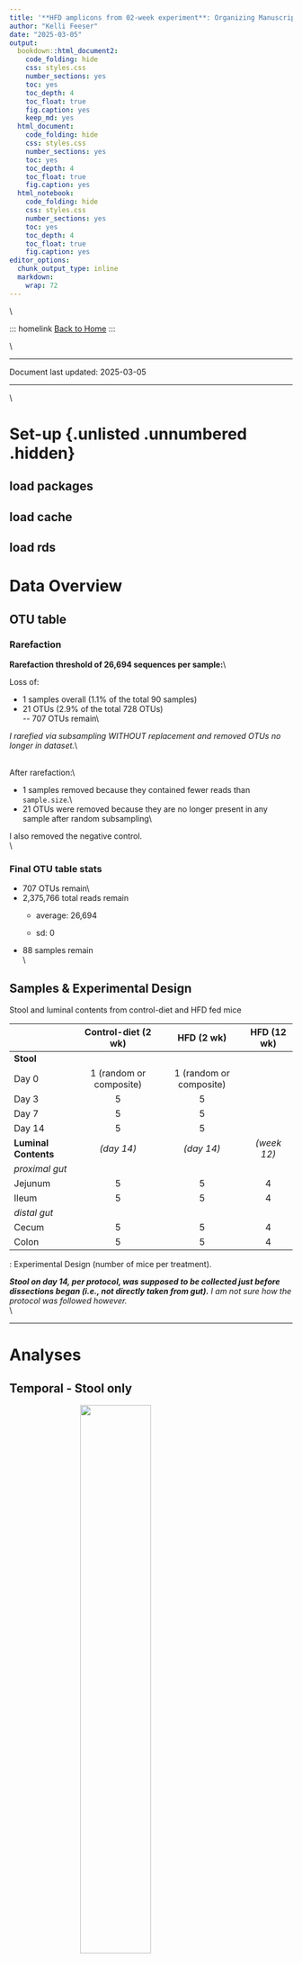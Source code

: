 ```yaml
---
title: '**HFD amplicons from 02-week experiment**: Organizing Manuscript Analyses'
author: "Kelli Feeser"
date: "2025-03-05"
output:
  bookdown::html_document2:
    code_folding: hide
    css: styles.css
    number_sections: yes
    toc: yes
    toc_depth: 4
    toc_float: true
    fig.caption: yes
    keep_md: yes
  html_document:
    code_folding: hide
    css: styles.css
    number_sections: yes
    toc: yes
    toc_depth: 4
    toc_float: true
    fig.caption: yes
  html_notebook:
    code_folding: hide
    css: styles.css
    number_sections: yes
    toc: yes
    toc_depth: 4
    toc_float: true
    fig.caption: yes
editor_options:
  chunk_output_type: inline
  markdown: 
    wrap: 72
---
```


\

::: homelink
<a href="https://kellifeeser.github.io/hfd-microbiome/index.html" target="_blank" style="text-align:right">Back
to Home</a>
:::

\

------------------------------------------------------------------------

Document last updated: 2025-03-05

------------------------------------------------------------------------

\

# Set-up {.unlisted .unnumbered .hidden}



## load packages



## load cache



## load rds



# Data Overview

## OTU table

### **Rarefaction**

**Rarefaction threshold of 26,694 sequences per sample:**\

Loss of:

-   1
    samples overall
    (1.1%
    of the total 90 samples)
-   21
    OTUs
    (2.9%
    of the total
    728 OTUs)\
    -- 707 OTUs
    remain\

*I rarefied via subsampling WITHOUT replacement and removed OTUs no
longer in dataset.*\

\
After rarefaction:\
- 1 samples removed because they contained fewer reads than
`sample.size`.\
- 21 OTUs were removed because they are no longer present in any sample
after random subsampling\

I also removed the negative control.\
\



### Final OTU table stats

-   707 OTUs
    remain\
-   2,375,766
    total reads remain
    -   average:
        26,694

    -   sd:
        0
-   88 samples remain\
    \

## Samples & Experimental Design

Stool and luminal contents from control-diet and HFD fed mice

|                      |   Control-diet (2 wk)   |       HFD (2 wk)        | HFD (12 wk) |
|-----------------|:-----------------:|:------------------:|:---------------:|
| **Stool**            |                         |                         |             |
| Day 0                | 1 (random or composite) | 1 (random or composite) |             |
| Day 3                |            5            |            5            |             |
| Day 7                |            5            |            5            |             |
| Day 14               |            5            |            5            |             |
| **Luminal Contents** |       *(day 14)*        |       *(day 14)*        | *(week 12)* |
| *proximal gut*       |                         |                         |             |
| Jejunum              |            5            |            5            |      4      |
| Ileum                |            5            |            5            |      4      |
| *distal gut*         |                         |                         |             |
| Cecum                |            5            |            5            |      4      |
| Colon                |            5            |            5            |      4      |

: Experimental Design (number of mice per treatment).

***Stool on day 14, per protocol, was supposed to be collected just
before dissections began (i.e., not directly taken from gut).** I am not
sure how the protocol was followed however.*\
\

------------------------------------------------------------------------

# Analyses








## Temporal - Stool only

<img src="/Users/L347123/Desktop/hfd-microbiome/docs/github_OrganizingManuscriptAnalyses_wk02_files/figure-html/nmds-Stool-Diet-Day-Mouse-1.png" width="50%" style="display: block; margin: auto;" /><img src="/Users/L347123/Desktop/hfd-microbiome/docs/github_OrganizingManuscriptAnalyses_wk02_files/figure-html/nmds-Stool-Diet-Day-Mouse-2.png" width="50%" style="display: block; margin: auto;" />

\
\

------------------------------------------------------------------------

\

## Gut Location - Luminal contents only

<img src="/Users/L347123/Desktop/hfd-microbiome/docs/github_OrganizingManuscriptAnalyses_wk02_files/figure-html/nmds-Luminal-DietSubGroup-Location-1.png" width="90%" style="display: block; margin: auto;" />

\
\
\


<img src="/Users/L347123/Desktop/hfd-microbiome/docs/github_OrganizingManuscriptAnalyses_wk02_files/figure-html/nmds-Luminal-Location-facetDietSubGroup-1.png" width="50%" style="display: block; margin: auto;" />

<img src="/Users/L347123/Desktop/hfd-microbiome/docs/github_OrganizingManuscriptAnalyses_wk02_files/figure-html/nmds-Luminal-Mouse-facetDietSubGroup-1.png" width="60%" style="display: block; margin: auto;" />






